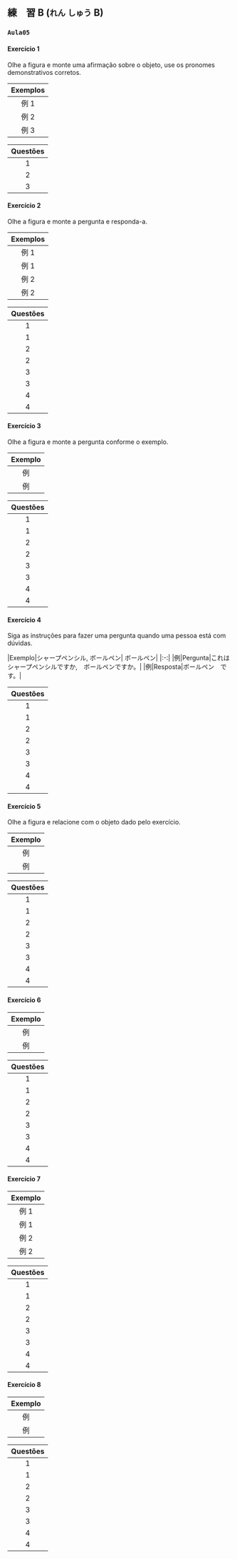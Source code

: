 ## 練　習 B (`れん` `しゅう` B)

### `Aula05`

#### Exercício 1

Olhe a figura e monte uma afirmação sobre o objeto, use os pronomes demonstrativos corretos.

|Exemplos|
|:-:|
|例 1|これは　ざっしです。|
|例 2|それは　ノートです。|
|例 3|あれは　じしょです。|

|Questões|
|:-:|
|1|それは　かばんです。|
|2|これは　かぎです。|
|3|あれは　テレビです。|

#### Exercício 2

Olhe a figura e monte a pergunta e responda-a.

|Exemplos|
|:-:|
|例 1|Pergunta|これは　ほんですか。|
|例 1|Resposta|はい, ほんです。|
|例 2|Pergunta|これは　てちょうですか。|
|例 2|Resposta|いいえ, ほんです。|

|Questões|
|:-:|
|1|Pergunta|これは　とけい　ですか。|
|1|Resposta|はい, とけい　です。|
|2|Pergunta|これは　ラジオ　ですか。|
|2|Resposta|いいえ, カメラ　です。|
|3|Pergunta|これは　えんぴつ　ですか。|
|3|Resposta|いいえ, シャープペンシル　です。|
|4|Pergunta|これは　いす　ですか。|
|4|Resposta|はい, いす　です。|

#### Exercício 3

Olhe a figura e monte a pergunta conforme o exemplo.

|Exemplo|
|:-:|
|例|Pergunta|これは　なんですか。|
|例|Resposta|ほんです。|

|Questões|
|:-:|
|1|Pergunta|これは　なんですか。|
|1|Resposta|とけい　です。|
|2|Pergunta|これは　なんですか。|
|2|Resposta|カメラ　です。|
|3|Pergunta|これは　なんですか。|
|3|Resposta|シャープペンシル　です。|
|4|Pergunta|これは　なんですか。|
|4|Resposta|いす　です。|

#### Exercício 4

Siga as instruções para fazer uma pergunta quando uma pessoa está com dúvidas.

|Exemplo|シャープペンシル, ボールペン| ボールペン|
|:-:|
|例|Pergunta|これは　シャープペンシルですか,　ボールペンですか。|
|例|Resposta|ボールペン　です。|

|Questões|
|:-:|
|1|Pergunta|これは　ほんですか, ざっしですか。|
|1|Resposta|ざっし　です。|
|2|Pergunta|これは　「い」ですか,　「り」ですか。|
|2|Resposta|「り」です。|
|3|Pergunta|これは　「１」ですか,　「７」ですか。|
|3|Resposta|「７」です。|
|4|Pergunta|これは　「ㇱ」ですか,　「ツ」ですか。|
|4|Resposta|「ㇱ」です。|


#### Exercício 5

Olhe a figura e relacione com o objeto dado pelo exercício.

|Exemplo|
|:-:|
|例|Pergunta|それは　なんの　かぎですか。|
|例|Resposta|車の　かぎです。|

|Questões|
|:-:|
|1|Pergunta|それは　なんの　ざっしですか。|
|1|Resposta|車の　ざっしです。|
|2|Pergunta|それは　なんの　CDですか。|
|2|Resposta|日本語の　CDです。|
|3|Pergunta|それは　なんの　ざっしですか。|
|3|Resposta|カメラの　ざっしです。|
|4|Pergunta|それは　なんの　ほんですか。|
|4|Resposta|日本語の　ほんです。|

#### Exercício 6

|Exemplo|
|:-:|
|例|Pergunta|これは　だれの　ノートですか。|
|例|Resposta|カリナさんの　ノートです。|

|Questões|
|:-:|
|1|Pergunta|これは　だれの　かばんですか。|
|1|Resposta|やまださんの　かばんです。|
|2|Pergunta|これは　だれの　カメラですか。|
|2|Resposta|サントスさんの　カメラです。|
|3|Pergunta|これは　だれの　かさですか。|
|3|Resposta|さとうさんの　かさです。|
|4|Pergunta|これは　だれの　てちょうですか。|
|4|Resposta|ミラーさんの　てちょうです。|


#### Exercício 7

|Exemplo|
|:-:|
|例 1|Pergunta|これは　カリナさんのですか。|
|例 1|Resposta|はい, カリナさんのです。|
|例 2|Pergunta|これは　ミラーさんのですか。|
|例 2|Resposta|いいえ, ミラーさんのじゃ　ありません。|

|Questões|
|:-:|
|1|Pergunta|これは　ワンさんのですか。|
|1|Resposta|いいえ, ワンさんのじゃ　ありません。|
|2|Pergunta|これは　サントスさんのですか。|
|2|Resposta|はい, サントスさんのです。|
|3|Pergunta|これは　さとうさんのですか。|
|3|Resposta|はい, さとうさんのです。|
|4|Pergunta|これは　ワットさんのですか。|
|4|Resposta|いええ, ワットさんのじゃ　ありません。|


#### Exercício 8

|Exemplo|
|:-:|
|例|Pergunta|この　ノートは　だれのですか。|
|例|Resposta|カリナさんのです。|

|Questões|
|:-:|
|1|Pergunta|この　かばんは　だれのですか。|
|1|Resposta|やまださんのです。|
|2|Pergunta|この　カメラは　だれのですか。|
|2|Resposta|サントスさんのです。|
|3|Pergunta|この　かさは　だれのですか。|
|3|Resposta|さとうさんのです。|
|4|Pergunta|この　てちょうは　だれのですか。|
|4|Resposta|ミラーさんのです。|
